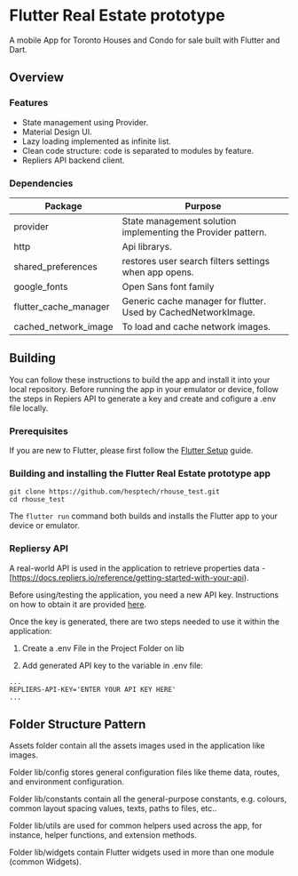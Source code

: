 # Flutter Real Estate prototype

A mobile App for Toronto Houses and Condo for sale built with Flutter and Dart.

## Overview

### Features

- State management using Provider.
- Material Design UI.
- Lazy loading implemented as infinite list.
- Clean code structure: code is separated to modules by feature.
- Repliers API backend client.

### Dependencies

| Package               | Purpose                                                                                                                    |
| --------------------- | -------------------------------------------------------------------------------------------------------------------------- |
| provider              | State management solution implementing the Provider pattern.                                                               |
| http                  | Api librarys.                                                                                                              |
| shared_preferences    | restores user search filters settings when app opens.                                                                      |
| google_fonts          | Open Sans font family                                                                                                      |
| flutter_cache_manager | Generic cache manager for flutter. Used by CachedNetworkImage.                                                             |
| cached_network_image  | To load and cache network images.                                                                                          |


## Building

You can follow these instructions to build the app and install it into your local repository. Before running the app in your emulator or device, follow the steps in Repiers API to generate a key and create and cofigure a .env file locally.

### Prerequisites

If you are new to Flutter, please first follow the [Flutter Setup](https://flutter.dev/setup/) guide.

### Building and installing the Flutter Real Estate prototype app

```
git clone https://github.com/hesptech/rhouse_test.git
cd rhouse_test
```

The `flutter run` command both builds and installs the Flutter app to your device or emulator.

### Repliersy API

A real-world API is used in the application to retrieve properties data - [https://docs.repliers.io/reference/getting-started-with-your-api).

Before using/testing the application, you need a new API key. Instructions on how to obtain it are provided [here](https://www.repliers.com/request-access).

Once the key is generated, there are two steps needed to use it within the application:

1. Create a .env File in the Project Folder on lib

2. Add generated API key to the variable in .env file:

```
...
REPLIERS-API-KEY='ENTER YOUR API KEY HERE'
...
```

## Folder Structure Pattern

Assets folder contain all the assets images used in the application like images.

Folder lib/config stores general configuration files like theme data, routes, and environment configuration.

Folder lib/constants contain all the general-purpose constants, e.g. colours, common layout spacing values, texts, paths to files, etc..

Folder lib/utils are used for common helpers used across the app, for instance, helper functions, and extension methods.

Folder lib/widgets contain Flutter widgets used in more than one module (common Widgets).
